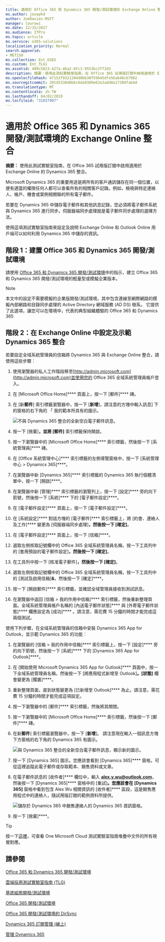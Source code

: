 ```yaml
---
title: 適用於 Office 365 和 Dynamics 365 開發/測試環境的 Exchange Online 整合
ms.author: josephd
author: JoeDavies-MSFT
manager: laurawi
ms.date: 12/15/2017
ms.audience: ITPro
ms.topic: article
ms.service: o365-solutions
localization_priority: Normal
search.appverid:
- MET150
ms.collection: Ent_O365
ms.custom: Ent_TLGs
ms.assetid: 499c5823-427a-4ba2-8fc1-9553bc2ff2d3
description: 摘要：使用此測試實驗室指南，在 Office 365 試用版訂閱中啟用適用於 Exchange Online 的 Dynamics 365 整合。
ms.openlocfilehash: 47153f9321284d0bb30f59645dfe56ab40cb7982
ms.sourcegitcommit: 201d3338d8bbc6da9389e62e2add8a17384fab4d
ms.translationtype: MT
ms.contentlocale: zh-TW
ms.lasthandoff: 04/02/2019
ms.locfileid: "31037997"
---
```

# <a name="exchange-online-integration-for-your-office-365-and-dynamics-365-devtest-environment"></a>適用於 Office 365 和 Dynamics 365 開發/測試環境的 Exchange Online 整合

 **摘要：** 使用此測試實驗室指南，在 Office 365 試用版訂閱中啟用適用於 Exchange Online 的 Dynamics 365 整合。
  
Microsoft Dynamics 365 的重要用途是將所有的客戶通訊儲存在同一個位置，以便有適當的權限任何人都可以查看所有的相關客戶記錄。例如，檢視與特定連絡人、帳戶、機會或案例相關聯的所有電子郵件。
  
若要在 Dynamics 365 中儲存電子郵件和其他訊息記錄，您必須將電子郵件系統與 Dynamics 365 進行同步。伺服器端同步處理就是電子郵件同步處理的選擇方法。
  
使用這項測試實驗室指南來設定及說明 Exchange Online 和 Outlook Online 用戶端可以如何利用 Dynamics 365 中儲存的資訊。 
  
## <a name="phase-1-build-out-the-office-365-and-dynamics-365-devtest-environment"></a>階段 1：建置 Office 365 和 Dynamics 365 開發/測試環境

請使用 [Office 365 和 Dynamics 365 開發/測試環境](office-365-and-dynamics-365-dev-test-environment.md)中的指示，建立 Office 365 和 Dynamics 365 開發/測試環境的輕量型或模擬企業版本。
  
> [!NOTE]
> 本文中的設定不需要模擬的企業版開發/測試環境，其中包含連線至網際網路的模擬內部網路和目錄同步處理的 Active Directory 網域服務 (AD DS) 樹系。 它提供了此選項，讓您可以在環境中，代表的典型組織體驗的 Office 365 和 Dynamics 365 
  
## <a name="phase-2-configure-and-demonstrate-dynamics-365-integration-in-exchange-online"></a>階段 2：在 Exchange Online 中設定及示範 Dynamics 365 整合

若要設定全域系統管理員的信箱將 Dynamics 365 與 Exchange Online 整合，請使用這些步驟：
  
1. 使用瀏覽器的私人工作階段移至[http://admin.microsoft.com](http://admin.microsoft.com)並使用您的 Office 365 全域系統管理員帳戶登入。
    
2. 在 [Microsoft Office Home]**** 頁面上，按一下 [郵件]**** 磚。
    
3. 在 [新**郵件**] 索引標籤瀏覽器中，按一下 [**新增**]，請注意的方塊中輸入訊息] 下的窗格的右下角的 「 我的範本所具有的圖示。
    
     ![不與 Dynamics 365 整合的全新空白電子郵件訊息。](media/879b54fd-a68f-4581-9f89-d5050df6f4de.png)
  
4. 按一下 [捨棄]****，並將 [郵件]**** 索引標籤保持開啟。
    
5. 按一下瀏覽器中的 [Microsoft Office Home]**** 索引標籤，然後按一下 [系統管理員]**** 磚。
    
6. 在 [Office 系統管理中心]**** 索引標籤的左側導覽窗格中，按一下 [系統管理中心 > Dynamics 365]****。
    
7. 在瀏覽器中新 [Dynamics 365]**** 索引標籤的 Dynamics 365 執行個體清單中，按一下 [開啟]****。
    
8. 在瀏覽器中新 [管理]**** 索引標籤的瀏覽列上，按一下 [設定]**** 旁的向下箭號，然後按一下 [系統]**** 下的 [電子郵件設定]****。
    
9.  在 [電子郵件設定]**** 頁面上，按一下 [電子郵件設定]****。
    
10. 在 [系統設定]**** 對話方塊的 [電子郵件]**** 索引標籤上，將 [約會、連絡人及工作]**** 變更為 [伺服器端同步處理]****，然後按一下 [確定]****。
    
11. 在 [電子郵件設定]**** 頁面上，按一下 [信箱]****。
    
12. 選取左側核取記號欄中的 Office 365 全域系統管理員名稱，按一下工具列中的 [套用預設的電子郵件設定]****，然後按一下 [確定]****。
    
13. 在工具列中按一下 [核准電子郵件]****，然後按一下 [確定]****。
    
14. 選取左側核取記號欄中的 Office 365 全域系統管理員名稱，按一下工具列中的 [測試及啟用信箱]**&amp;**，然後按一下 [確定]****。
    
15. 按一下 [開啟郵件]**** 索引標籤，並確認全域管理員接收到測試訊息。
    
16. 在瀏覽器中返回 [信箱 > 我的作用中信箱]**** 索引標籤，然後重新整理頁面。全域系統管理員帳戶名稱的 [內送電子郵件狀態]**** 與 [外寄電子郵件狀態]**** 欄應設定為 [成功]**** 。請注意，需花費 15 分鐘的時間才能完成這兩個測試。
    
使用下列步驟，在全域系統管理員的信箱中安裝 Dynamics 365 App for Outlook，並示範 Dynamics 365 的功能：
  
1. 在瀏覽器的 [信箱 > 我的作用中信箱]**** 索引標籤上，按一下 [設定]**** 旁的向下箭號，然後按一下 [系統]**** 下的 [Dynamics 365 App for Outlook]****。
    
2. 在 [開始使用 Microsoft Dynamics 365 App for Outlook]**** 頁面中，按一下全域系統管理員名稱，然後按一下 [將應用程式新增至 Outlook]****。[狀態]**** 欄會變更為 [擱置]****。
    
3. 重新整理頁面，直到狀態變更為 [已新增至 Outlook]**** 為止。請注意，需花費 15 分鐘的時間才能完成這項設定。
    
4. 按一下瀏覽器中的 [郵件]**** 索引標籤，然後將其關閉。
    
5. 按一下瀏覽器中的 [Microsoft Office Home]**** 索引標籤，然後按一下 [郵件]**** 磚。
    
6. 在新**郵件**] 索引標籤瀏覽器中，按一下 [**新增**]。 請注意現在輸入一個訊息方塊下方窗格的右下角的 Dynamics 365 有圖示。
    
     ![與 Dynamics 365 整合的全新空白電子郵件訊息，顯示新的圖示。](media/ecb822e1-45fe-4481-99a1-294317d1d2de.png)
  
7. 按一下 [Dynamics 365] 圖示。您應該會看到 [Dynamics 365]**** 窗格，可從這裡追蹤此電子郵件或存取範本、銷售資料或文章。
    
8. 在電子郵件訊息的 [收件者]**** 欄位中，輸入 **alex.y.wu@outlook.com**，然後按一下 [Dynamics 365]**** 窗格中的 [重試]****。您應該會在 [Dynamics 365]**** 窗格中看到包含 Alex Wu 相關資訊的 [收件者]**** 區段，這是銷售應用程式中的連絡人，隨試用版訂閱的範例資料所提供。
    
     ![儲存於 Dynamics 365 中銷售連絡人的 Dynamics 365 資訊窗格。](media/a010fa5f-3f1b-47d4-ab5e-d00d85a24a3f.png)
  
9. 按一下 [捨棄]****。

> [!TIP]
> 按一下[這裡](http://aka.ms/catlgstack)，可查看 One Microsoft Cloud 測試實驗室指南堆疊中文件的所有視覺對應。
    
## <a name="see-also"></a>請參閱

[Office 365 和 Dynamics 365 開發/測試環境](office-365-and-dynamics-365-dev-test-environment.md)
  
[雲端採用測試實驗室指南 (TLG)](cloud-adoption-test-lab-guides-tlgs.md)
  
[基底組態開發/測試環境](base-configuration-dev-test-environment.md)
  
[Office 365 開發/測試環境](office-365-dev-test-environment.md)
  
[Office 365 開發/測試環境的 DirSync](dirsync-for-your-office-365-dev-test-environment.md)

[Dynamics 365 訂閱管理 (線上)](https://technet.microsoft.com/library/jj679903.aspx)
  
[管理 Dynamics 365](https://technet.microsoft.com/library/dn531101.aspx)


